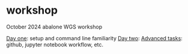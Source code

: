 # workshop
October 2024 abalone WGS workshop

[Day one](https://github.com/twooldridge/workshop/blob/main/Day_1.md): setup and command line familiarity
[Day two](): 
[Advanced tasks](): github, jupyter notebook workflow, etc.
